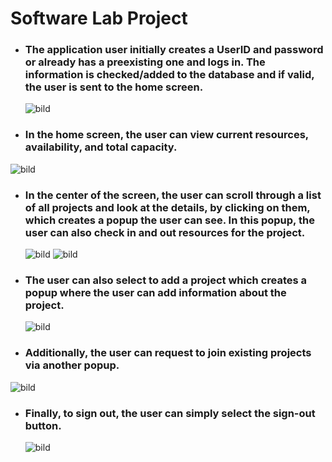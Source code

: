 # Software Lab Project

- ### The application user initially creates a UserID and password or already has a preexisting one and logs in. The information is checked/added to the database and if valid, the user is sent to the home screen.
  
  ![bild](https://github.com/paripat2504/461L-Software-Lab-Project/assets/33700138/8d7c298a-5ce3-4c01-ae19-ba8cff70fa4f)

- ### In the home screen, the user can view current resources, availability, and total capacity.

![bild](https://github.com/paripat2504/461L-Software-Lab-Project/assets/33700138/2d734ca1-3f15-4f5f-9df0-64b7f41592d5)

  
- ### In the center of the screen, the user can scroll through a list of all projects and look at the details, by clicking on them, which creates a popup the user can see. In this popup, the user can also check in and out resources for the project.

  ![bild](https://github.com/paripat2504/461L-Software-Lab-Project/assets/33700138/6f9611b0-1a08-4e26-960d-fc50ee7c48fb)
  ![bild](https://github.com/paripat2504/461L-Software-Lab-Project/assets/33700138/3f5a1888-aad5-4022-b625-34905f88356b)

  
- ### The user can also select to add a project which creates a popup where the user can add information about the project.

  ![bild](https://github.com/paripat2504/461L-Software-Lab-Project/assets/33700138/8dd4f487-7423-4238-a169-16b78aa322d9)

- ### Additionally, the user can request to join existing projects via another popup.

 ![bild](https://github.com/paripat2504/461L-Software-Lab-Project/assets/33700138/d5912d00-2eb9-44ea-a3ea-7d167d9bd681)

  
- ### Finally, to sign out, the user can simply select the sign-out button.

  ![bild](https://github.com/paripat2504/461L-Software-Lab-Project/assets/33700138/79f2329a-0d4b-4003-b7a3-869b9aeecc1a)

